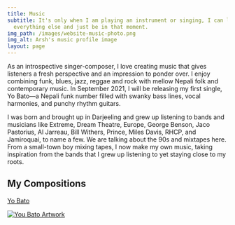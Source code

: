 ```yaml
---
title: Music
subtitle: It's only when I am playing an instrument or singing, I can let go of
  everything else and just be in that moment.
img_path: /images/website-music-photo.png
img_alt: Arsh's music profile image
layout: page
---
```

As an introspective singer-composer, I love creating music that gives listeners a fresh perspective and an impression to ponder over. I enjoy combining funk, blues, jazz, reggae and rock with mellow Nepali folk and contemporary music.  In September 2021, I will be releasing my first single, Yo Bato—a Nepali funk number filled with swanky bass lines, vocal harmonies, and punchy rhythm guitars.

I was born and brought up in Darjeeling and grew up listening to bands and musicians like Extreme, Dream Theatre, Europe, George Benson, Jaco Pastorius, Al Jarreau, Bill Withers, Prince, Miles Davis, RHCP, and Jamiroquai,  to name a few. We are talking about the 90s and mixtapes here. From a small-town boy mixing tapes, I now make my own music, taking inspiration from the bands that I grew up listening to yet staying close to my roots.

### <a name="songs"></a>

## My Compositions


[Yo Bato](https://distrokid.com/hyperfollow/arshrai/yo-bato)

[![You Bato Artwork](images/artwork-yo-bato.png)](https://distrokid.com/hyperfollow/arshrai/yo-bato)
